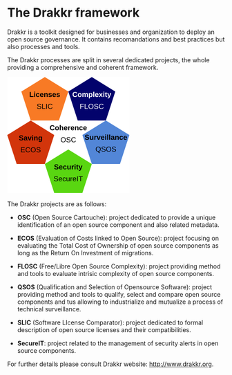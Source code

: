 # The Drakkr framework

Drakkr is a toolkit designed for businesses and organization to deploy an open source governance. It contains recomandations and best practices but also processes and tools.

The Drakkr processes are split in several dedicated projects, the whole providing a comprehensive and coherent framework.

![Drakkr Framework](Manifesto/en/Images/drakkr-schema_en.png)

The Drakkr projects are as follows:

* __OSC__ (Open Source Cartouche): project dedicated to provide a unique identification of an open source component and also related metadata.

* __ECOS__ (Evaluation of Costs linked to Open Source): project focusing on evaluating the Total Cost of Ownership of open source components as long as the Return On Investment of migrations.

* __FLOSC__ (Free/Libre Open Source Complexity): project providing method and tools to evaluate intrisic complexity of open source components.

* __QSOS__ (Qualification and Selection of Opensource Software): project providing method and tools to qualify, select and compare open source components and tus allowing to industrialize and mutualize a process of technical surveillance.

* __SLIC__ (Software LIcense Comparator): project dedicated to formal description of open source licenses and their compatibilities.

* __SecureIT__: project related to the management of security alerts in open source components.

For further details please consult Drakkr website: <http://www.drakkr.org>.

